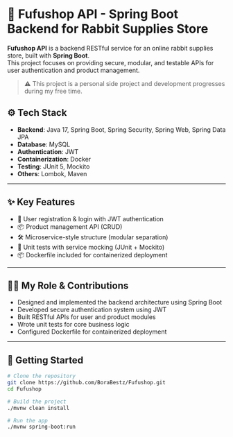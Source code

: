 # 🐰 Fufushop API - Spring Boot Backend for Rabbit Supplies Store

**Fufushop API** is a backend RESTful service for an online rabbit supplies store, built with **Spring Boot**.  
This project focuses on providing secure, modular, and testable APIs for user authentication and product management.

> ⚠️ This project is a personal side project and development progresses during my free time.

## ⚙️ Tech Stack

- **Backend**: Java 17, Spring Boot, Spring Security, Spring Web, Spring Data JPA
- **Database**: MySQL
- **Authentication**: JWT
- **Containerization**: Docker
- **Testing**: JUnit 5, Mockito
- **Others**: Lombok, Maven

---

## ✨ Key Features

- 👤 User registration & login with JWT authentication  
- 📦 Product management API (CRUD)  
- 🛠️ Microservice-style structure (modular separation)  
- 🧪 Unit tests with service mocking (JUnit + Mockito)  
- 📦 Dockerfile included for containerized deployment

---

## 🧑‍💻 My Role & Contributions

- Designed and implemented the backend architecture using Spring Boot  
- Developed secure authentication system using JWT  
- Built RESTful APIs for user and product modules  
- Wrote unit tests for core business logic  
- Configured Dockerfile for containerized deployment

---

## 🚀 Getting Started

```bash
# Clone the repository
git clone https://github.com/BoraBestz/Fufushop.git
cd Fufushop

# Build the project
./mvnw clean install

# Run the app
./mvnw spring-boot:run
